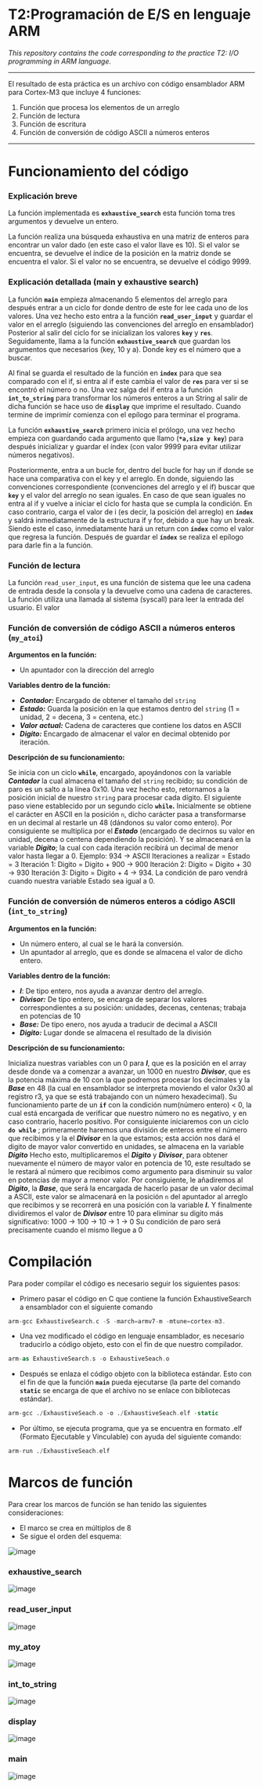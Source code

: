 # T2:Programación de E/S en lenguaje ARM

*This repository contains the code corresponding to the practice T2: I/O programming in ARM language.*

---

El resultado de esta práctica es un archivo con código ensamblador ARM para Cortex-M3 que incluye 4 funciones:

1. Función que procesa los elementos de un arreglo 
2. Función de lectura 
3. Función de escritura
4. Función de conversión de código ASCII a números enteros
---
# Funcionamiento del código

### Explicación breve

La función implementada es **`exhaustive_search`** esta función toma tres argumentos y devuelve un entero. 

La función realiza una búsqueda exhaustiva en una matriz de enteros para encontrar un valor dado (en este caso el valor llave es 10). Si el valor se encuentra, se devuelve el índice de la posición en la matriz donde se encuentra el valor. Si el valor no se encuentra, se devuelve el código 9999.

### Explicación detallada (main y exhaustive search)

La función **`main`** empieza almacenando 5 elementos del arreglo para después entrar a un ciclo for donde dentro de este for lee cada uno de los valores. Una vez hecho esto entra a la función **`read_user_input`** y guardar el valor en el arreglo (siguiendo las convenciones del arreglo en ensamblador)
Posterior al salir del ciclo for se inicializan los valores **`key`** y **`res`**.
Seguidamente, llama a la función **`exhaustive_search`** que guardan los argumentos que necesarios (key, 10 y a). Donde key es el número que a buscar.

Al final se guarda el resultado de la función en **`index`** para que sea comparado con el if, si entra al if este cambia el valor de **`res`** para ver si se encontró el número o no. 
Una vez salga del if entra a la función **`int_to_string`** para transformar los números enteros a un String al salir de dicha función se hace uso de  **`display`** que imprime el resultado. Cuando termine de imprimir comienza con el epílogo para terminar el programa.

La función **`exhaustive_search`** primero inicia el prólogo, una vez hecho empieza con guardando cada argumento que llamo (**`*a,size y key`**) para después inicializar y guardar el índex (con valor 9999 para evitar utilizar números negativos). 

Posteriormente, entra a un bucle for, dentro del bucle for hay un if donde se hace una comparativa con el key y el arreglo. En donde, siguiendo las convenciones correspondiente (convenciones del arreglo y el if) buscar que **`key`** y el valor del arreglo no sean iguales. En caso de que sean iguales no entra al if y vuelve a iniciar el ciclo for hasta que se cumpla la condición.
En caso contrario, carga el valor de i (es decir, la posición del arreglo) en **`índex`** y saldrá inmediatamente de la estructura if y for, debido a que hay un break.
Siendo este el caso, inmediatamente hará un return con **`índex`** como el valor que regresa la función. Después de guardar el **`índex`** se realiza el epílogo para darle fin a la función.

### Función de lectura

La función `read_user_input`, es una función de sistema que lee una cadena de entrada desde la consola y la devuelve como una cadena de caracteres. La función utiliza una llamada al sistema (syscall) para leer la entrada del usuario. El valor

 ### Función de conversión de código ASCII a números enteros (`my_atoi`)

**Argumentos en la función:**

- Un apuntador con la dirección del arreglo

**Variables dentro de la función:**

- ***Contador:*** Encargado de obtener el tamaño del `string`
- ***Estado:*** Guarda la posición en la que estamos dentro del `string` (1 = unidad, 2 = decena,   3 = centena, etc.)
- ***Valor actual:*** Cadena de caracteres que contiene los datos en ASCII
- ***Digito:*** Encargado de almacenar el valor en decimal obtenido por iteración.

**Descripción de su funcionamiento:**

Se inicia con un ciclo **`while`**, encargado, apoyándonos con la variable ***Contador*** la cual almacena el tamaño del `string` recibido; su condición de paro es un salto a la línea 0x10.
Una vez hecho esto, retornamos a la posición inicial de nuestro `string` para procesar cada dígito.
El siguiente paso viene establecido por un segundo ciclo **`while`.**
Inicialmente se obtiene el carácter en ASCII en la posición `n`, dicho carácter pasa a transformarse en un decimal al restarle un 48 (dándonos su valor como entero). Por consiguiente se multiplica por el ***Estado*** (encargado de decirnos su valor en unidad, decena o centena dependiendo la posición). Y se almacenará en la variable ***Digito***; la cual con cada iteración recibirá un decimal de menor valor hasta llegar a 0.
Ejemplo: 934 -> ASCII   Iteraciones a realizar =  Estado = 3
Iteración 1:  Digito = Digito + 900   ->    900
Iteración 2:  Digito = Digito + 30    ->    930
Iteración 3:  Digito = Digito + 4     ->    934.
La condición de paro vendrá cuando nuestra variable Estado sea igual a 0.

### Función de conversión de números enteros a código ASCII (`int_to_string`)

**Argumentos en la función:**

- Un número entero, al cual se le hará la conversión.
- Un apuntador al arreglo, que es donde se almacena el valor de dicho entero.

**Variables dentro de la función:**

- ***I***: De tipo entero, nos ayuda a avanzar dentro del arreglo.
- ***Divisor:*** De tipo entero, se encarga de separar los valores correspondientes a su posición: unidades, decenas, centenas; trabaja en potencias de 10
- ***Base:*** De tipo enero, nos ayuda a traducir de decimal a ASCII
- ***Digito:*** Lugar donde se almacena el resultado de la división

**Descripción de su funcionamiento:**

Inicializa nuestras variables con un 0 para ***I***, que es la posición en el array desde donde va a comenzar a avanzar, un 1000 en nuestro ***Divisor***, que es la potencia máxima de 10 con la que podremos procesar los decimales y la ***Base*** en 48 (la cual en ensamblador se interpreta moviendo el valor 0x30 al registro r3, ya que se está trabajando con un número hexadecimal).
Su funcionamiento parte de un **`if`** con la condición num(número entero) < 0, la cual está encargada de verificar que nuestro número no es negativo, y en caso contrario, hacerlo positivo.
Por consiguiente iniciaremos con un ciclo **`do while`** ; primeramente haremos una división de enteros entre el número que recibimos y la el ***Divisor*** en la que estamos; esta acción nos dará el digito de mayor valor convertido en unidades, se almacena en la variable ***Digito***
Hecho esto, multiplicaremos el ***Digito*** y ***Divisor***, para obtener nuevamente el número de mayor valor en potencia de 10, este resultado se le restará al número que recibimos como argumento para disminuir su valor en potencias de mayor a menor valor.
Por consiguiente, le añadiremos al ***Digito***, la ***Base***, que será la encargada de hacerlo pasar de un valor decimal a ASCII, este valor se almacenará en la posición `n` del apuntador al arreglo que recibimos y se recorrerá en una posición con la variable ***I.***
Y finalmente dividiremos el valor de ***Divisor*** entre 10 para eliminar su digito más significativo: 
1000 → 100 → 10 → 1 → 0
Su condición de paro será precisamente cuando el mismo llegue a 0

# Compilación

Para poder compilar el código es necesario seguir los siguientes pasos: 

- Primero pasar el código en C que contiene la función ExhaustiveSearch a ensamblador con el siguiente comando

```nasm
arm-gcc ExhaustiveSearch.c -S -march=armv7-m -mtune=cortex-m3.
```

- Una vez modificado el código en lenguaje ensamblador, es necesario traducirlo a código objeto, esto con el fin de que nuestro compilador.

```nasm
arm-as ExhaustiveSearch.s -o ExhaustiveSeach.o
```

- Después se enlaza el código objeto con la biblioteca estándar. Esto con el fin de que la función **`main`** pueda ejecutarse (la parte del comando **`static`**  se encarga de que el archivo no se enlace con bibliotecas estándar).

```nasm
arm-gcc ./ExhaustiveSeach.o -o ./ExhaustiveSeach.elf -static
```

- Por último, se ejecuta programa, que ya se encuentra en formato .elf (Formato Ejecutable y Vinculable) con ayuda del siguiente comando:

```nasm
arm-run ./ExhaustiveSeach.elf
```
# Marcos de función

Para crear los marcos de función se han tenido las siguientes consideraciones:

- El marco se crea en múltiplos de 8
- Se sigue el orden del esquema:

![image](https://user-images.githubusercontent.com/89500688/222771235-a71effa1-a210-4bfd-854a-fd212945bd5c.png)

### exhaustive_search
![image](https://user-images.githubusercontent.com/89500688/222769863-0697afae-e5db-45fa-973a-5110f99a1a6f.png)

### read_user_input
![image](https://user-images.githubusercontent.com/89500688/222770124-7f6d58c5-35b4-41a2-937a-b97c3055b964.png)

### my_atoy
![image](https://user-images.githubusercontent.com/89500688/222770334-f57f8836-a5e6-4f1a-9f0f-260a5a908a6f.png)

### int_to_string
![image](https://user-images.githubusercontent.com/89500688/222770937-836ca49a-3f2c-4be6-96f1-0338cf2c5ca9.png)

### display
![image](https://user-images.githubusercontent.com/89500688/222771714-abf785a4-66fb-430d-a180-5fe7615f90a2.png)

### main
![image](https://user-images.githubusercontent.com/89500688/222772004-6d0a6e80-7e6a-4236-aae2-47f0487dccd7.png)






